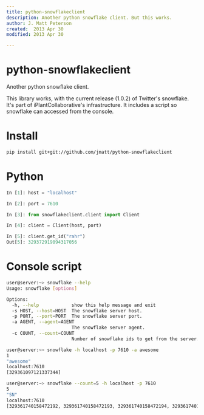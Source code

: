```yaml
---
title: python-snowflakeclient
description: Another python snowflake client. But this works.
author: J. Matt Peterson
created:  2013 Apr 30
modified: 2013 Apr 30

---
```

python-snowflakeclient
======================

Another python snowflake client.

This library works, with the current release (1.0.2) of Twitter's
snowflake. It's part of iPlantCollaborative's infrastructure. It
includes a script so snowflake can accessed from the console.

# Install
```bash
pip install git+git://github.com/jmatt/python-snowflakeclient
```

# Python
```python
In [1]: host = "localhost"

In [2]: port = 7610

In [3]: from snowflakeclient.client import Client

In [4]: client = Client(host, port)

In [5]: client.get_id("rahr")
Out[5]: 329372919094317056
```

# Console script
```bash
user@server:~> snowflake --help
Usage: snowflake [options]

Options:
  -h, --help            show this help message and exit
  -s HOST, --host=HOST  The snowflake server host.
  -p PORT, --port=PORT  The snowflake server port.
  -a AGENT, --agent=AGENT
                        The snowflake server agent.
  -c COUNT, --count=COUNT
                        Number of snowflake ids to get from the server.

user@server:~> snowflake -h localhost -p 7610 -a awesome
1
"awesome"
localhost:7610
[329361097121337344]

user@server:~> snowflake --count=5 -h localhost -p 7610
5
"SN"
localhost:7610
[329361740158472192, 329361740158472193, 329361740158472194, 329361740162666496, 329361740162666497]
```
